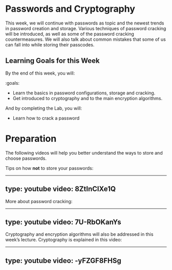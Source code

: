 # Passwords and Cryptography

This week, we will continue with passwords as topic and the newest trends in password creation and storage. 
Various techniques of password cracking will be introduced, as well as some of the password cracking countermeasures. 
We will also talk about common mistakes that some of us can fall into while storing their passcodes.



## Learning Goals for this Week

By the end of this week, you will:

:goals:
- Learn the basics in password configurations, storage and cracking.
- Get introduced to cryptography and to the main encryption algorithms.

And by completing the Lab, you will:

- Learn how to crack a password

# Preparation


The following videos will help you better understand the ways to store and choose passwords. 


Tips on how **not** to store your passwords:

---
type: youtube
video: 8ZtInClXe1Q
---

More about password cracking:

---
type: youtube
video: 7U-RbOKanYs
---


Cryptography and encryption algorithms will also be addressed in this week’s lecture. Cryptography is explained in this video: 

---
type: youtube
video: -yFZGF8FHSg
---

